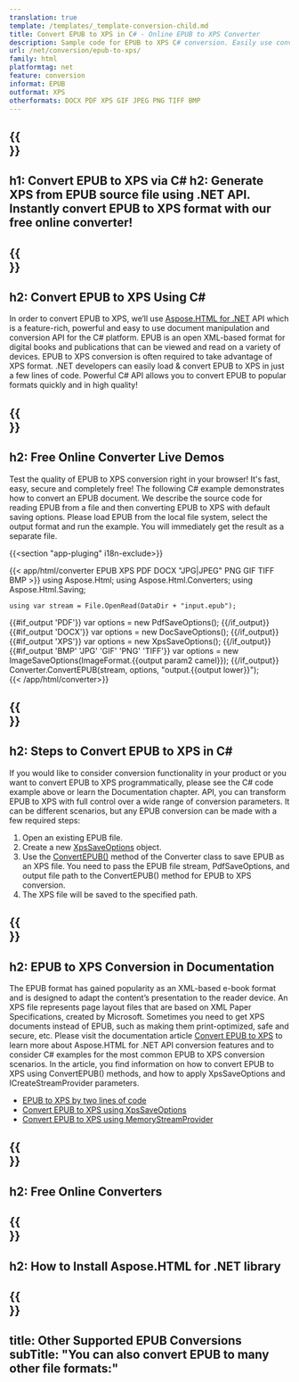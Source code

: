 ```yaml
---
translation: true
template: /templates/_template-conversion-child.md
title: Convert EPUB to XPS in C# - Online EPUB to XPS Converter
description: Sample code for EPUB to XPS C# conversion. Easily use converter API within ASP.NET or any .NET application. Try online EPUB to XPS Converter for free!
url: /net/conversion/epub-to-xps/
family: html
platformtag: net
feature: conversion
informat: EPUB
outformat: XPS
otherformats: DOCX PDF XPS GIF JPEG PNG TIFF BMP
---
```


{{<section banner>}}
---
h1: Convert EPUB to XPS via C#
h2: Generate XPS from EPUB source file using .NET API. Instantly convert EPUB to XPS format with our free online converter!
---

{{<section overview>}}
---
h2: Convert EPUB to XPS Using C#
---

In order to convert EPUB to XPS, we’ll use [Aspose.HTML for .NET](https://products.aspose.com/html/net/) API which is a feature-rich, powerful and easy to use document manipulation and conversion API for the C# platform. EPUB is an open XML-based format for digital books and publications that can be viewed and read on a variety of devices. EPUB to XPS conversion is often required to take advantage of XPS format. .NET developers can easily load & convert EPUB to XPS in just a few lines of code. Powerful C# API allows you to convert EPUB to popular formats quickly and in high quality!

{{<section demos>}}
---
h2: Free Online Converter Live Demos
---

Test the quality of EPUB to XPS conversion right in your browser! It's fast, easy, secure and completely free! The following C# example demonstrates how to convert an EPUB document. We describe the source code for reading EPUB from a file and then converting EPUB to XPS with default saving options. Please load EPUB from the local file system, select the output format and run the example. You will immediately get the result as a separate file.

{{<section "app-pluging" i18n-exclude>}}

{{< app/html/converter EPUB  XPS PDF DOCX "JPG|JPEG" PNG GIF TIFF BMP >}}
using Aspose.Html;
using Aspose.Html.Converters;
using Aspose.Html.Saving;

    using var stream = File.OpenRead(DataDir + "input.epub");
{{#if_output 'PDF'}}
    var options = new PdfSaveOptions();
{{/if_output}}
{{#if_output 'DOCX'}}
    var options = new DocSaveOptions();
{{/if_output}}
{{#if_output 'XPS'}}
    var options = new XpsSaveOptions();
{{/if_output}}
{{#if_output 'BMP' 'JPG' 'GIF' 'PNG' 'TIFF'}}
    var options = new ImageSaveOptions(ImageFormat.{{output param2 camel}});
{{/if_output}}
    Converter.ConvertEPUB(stream, options, "output.{{output lower}}");   
{{< /app/html/converter>}}


{{<section steps>}}
---
h2: Steps to Convert EPUB to XPS in C#
---

If you would like to consider conversion functionality in your product or you want to convert EPUB to XPS programmatically, please see the C# code example above or learn the Documentation chapter. API, you can transform EPUB to XPS with full control over a wide range of conversion parameters. It can be different scenarios, but any EPUB conversion can be made with a few required steps:

1.  Open an existing EPUB file.
1.  Create a new [XpsSaveOptions](https://reference.aspose.com/html/net/aspose.html.saving/xpssaveoptions) object.
1.  Use the [ConvertEPUB()](https://reference.aspose.com/html/net/aspose.html.converters.converter/convertepub/methods/27) method of the Converter class to save EPUB as an XPS file. You need to pass the EPUB file stream, PdfSaveOptions, and output file path to the ConvertEPUB() method for EPUB to XPS conversion.
1.  The XPS file will be saved to the specified path.


{{<section documentation>}}
---
h2: EPUB to XPS Conversion in Documentation
---

The EPUB format has gained popularity as an XML-based e-book format and is designed to adapt the content’s presentation to the reader device. An XPS file represents page layout files that are based on XML Paper Specifications, created by Microsoft. Sometimes you need to get XPS documents instead of EPUB, such as making them print-optimized, safe and secure, etc. Please visit the documentation article [Convert EPUB to XPS](https://docs.aspose.com/html/net/converting-between-formats/epub-to-xps/) to learn more about Aspose.HTML for .NET API conversion features and to consider C# examples for the most common EPUB to XPS conversion scenarios. In the article, you find information on how to convert EPUB to XPS using ConvertEPUB() methods, and how to apply XpsSaveOptions and ICreateStreamProvider parameters.
  - <a href="https://docs.aspose.com/html/net/converting-between-formats/epub-to-xps/#epub-to-xps-by-two-lines-of-code" target="_blank">EPUB to XPS by two lines of code</a>
  - <a href="https://docs.aspose.com/html/net/converting-between-formats/epub-to-xps/#convert-epub-to-xps-using-xpssaveoptions" target="_blank">Convert EPUB to XPS using XpsSaveOptions</a>
  - <a href="https://docs.aspose.com/html/net/converting-between-formats/epub-to-xps/#output-stream-providers" target="_blank">Convert EPUB to XPS using MemoryStreamProvider</a>

{{<section online-converters>}}
---
h2: Free Online Converters
---

{{<section get-started>}}
---
h2: How to Install Aspose.HTML for .NET library
---

{{<section other-conversions>}}
---
title: Other Supported EPUB Conversions
subTitle: "You can also convert EPUB to many other file formats:"
---